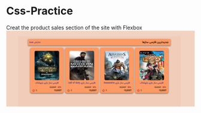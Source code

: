 # Css-Practice
Creat the product sales section of the site with Flexbox
![](https://github.com/MHRZz17/Css-Practice/blob/main/Screenshot%202024-04-23%20065248.png)
